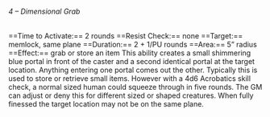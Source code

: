 ###### 4 – Dimensional Grab
==Time to Activate:== 2 rounds
==Resist Check:== none
==Target:== memlock, same plane
==Duration:== 2 + 1/PU rounds
==Area:== 5” radius
==Effect:== grab or store an item
This ability creates a small shimmering blue portal in front of the caster and a second identical portal at the target location. Anything entering one portal comes out the other. Typically this is used to store or retrieve small items. However with a 4d6 Acrobatics skill check, a normal sized human could squeeze through in five rounds. The GM can adjust or deny this for different sized or shaped creatures. When fully finessed the target location may not be on the same plane.
